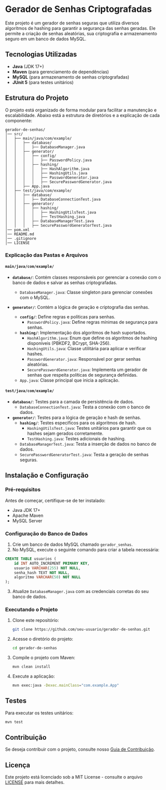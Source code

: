 # Gerador de Senhas Criptografadas

Este projeto é um gerador de senhas seguras que utiliza diversos algoritmos de hashing para garantir a segurança das senhas geradas. Ele permite a criação de senhas aleatórias, sua criptografia e armazenamento seguro em um banco de dados MySQL.

## Tecnologias Utilizadas
- **Java** (JDK 17+)
- **Maven** (para gerenciamento de dependências)
- **MySQL** (para armazenamento de senhas criptografadas)
- **JUnit 5** (para testes unitários)

## Estrutura do Projeto

O projeto está organizado de forma modular para facilitar a manutenção e escalabilidade. Abaixo está a estrutura de diretórios e a explicação de cada componente:

```
gerador-de-senhas/
│── src/
│   ├── main/java/com/example/
│   │   ├── database/
│   │   │   ├── DatabaseManager.java
│   │   ├── generator/
│   │   │   ├── config/
│   │   │   │   ├── PasswordPolicy.java
│   │   │   ├── hashing/
│   │   │   │   ├── HashAlgorithm.java
│   │   │   │   ├── HashingUtils.java
│   │   │   │   ├── PasswordGenerator.java
│   │   │   │   ├── SecurePasswordGenerator.java
│   │   ├── App.java
│   ├── test/java/com/example/
│   │   ├── database/
│   │   │   ├── DatabaseConnectionTest.java
│   │   ├── generator/
│   │   │   ├── hashing/
│   │   │   │   ├── HashingUtilsTest.java
│   │   │   │   ├── TestHashing.java
│   │   │   ├── DatabaseManagerTest.java
│   │   │   ├── SecurePasswordGeneratorTest.java
│── pom.xml
│── README.md
│── .gitignore
│── LICENSE
```

### Explicação das Pastas e Arquivos

#### `main/java/com/example/`
- **`database/`**: Contém classes responsáveis por gerenciar a conexão com o banco de dados e salvar as senhas criptografadas.
  - `DatabaseManager.java`: Classe singleton para gerenciar conexões com o MySQL.

- **`generator/`**: Contém a lógica de geração e criptografia das senhas.
  - **`config/`**: Define regras e políticas para senhas.
    - `PasswordPolicy.java`: Define regras mínimas de segurança para senhas.
  - **`hashing/`**: Implementação dos algoritmos de hash suportados.
    - `HashAlgorithm.java`: Enum que define os algoritmos de hashing disponíveis (PBKDF2, BCrypt, SHA-256).
    - `HashingUtils.java`: Classe utilitária para aplicar e verificar hashes.
    - `PasswordGenerator.java`: Responsável por gerar senhas aleatórias.
    - `SecurePasswordGenerator.java`: Implementa um gerador de senhas que respeita políticas de segurança definidas.
  - `App.java`: Classe principal que inicia a aplicação.

#### `test/java/com/example/`
- **`database/`**: Testes para a camada de persistência de dados.
  - `DatabaseConnectionTest.java`: Testa a conexão com o banco de dados.
- **`generator/`**: Testes para a lógica de geração e hash de senhas.
  - **`hashing/`**: Testes específicos para os algoritmos de hash.
    - `HashingUtilsTest.java`: Testes unitários para garantir que os hashes sejam gerados corretamente.
    - `TestHashing.java`: Testes adicionais de hashing.
  - `DatabaseManagerTest.java`: Testa a inserção de dados no banco de dados.
  - `SecurePasswordGeneratorTest.java`: Testa a geração de senhas seguras.

## Instalação e Configuração

### Pré-requisitos
Antes de começar, certifique-se de ter instalado:
- Java JDK 17+
- Apache Maven
- MySQL Server

### Configuração do Banco de Dados
1. Crie um banco de dados MySQL chamado `gerador_senhas`.
2. No MySQL, execute o seguinte comando para criar a tabela necessária:

```sql
CREATE TABLE usuarios (
    id INT AUTO_INCREMENT PRIMARY KEY,
    usuario VARCHAR(255) NOT NULL,
    senha_hash TEXT NOT NULL,
    algoritmo VARCHAR(50) NOT NULL
);
```
3. Atualize `DatabaseManager.java` com as credenciais corretas do seu banco de dados.

### Executando o Projeto
1. Clone este repositório:
   ```sh
   git clone https://github.com/seu-usuario/gerador-de-senhas.git
   ```
2. Acesse o diretório do projeto:
   ```sh
   cd gerador-de-senhas
   ```
3. Compile o projeto com Maven:
   ```sh
   mvn clean install
   ```
4. Execute a aplicação:
   ```sh
   mvn exec:java -Dexec.mainClass="com.example.App"
   ```

## Testes
Para executar os testes unitários:
```sh
mvn test
```

## Contribuição
Se deseja contribuir com o projeto, consulte nosso [Guia de Contribuição](CONTRIBUTING.md).

## Licença
Este projeto está licenciado sob a MIT License - consulte o arquivo [LICENSE](LICENSE) para mais detalhes.

